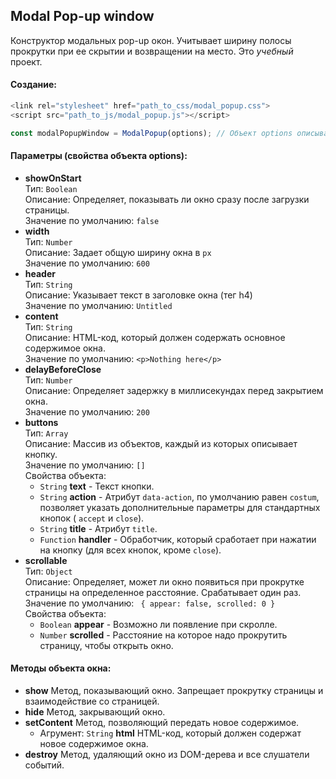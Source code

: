 ## Modal Pop-up window

Конструктор модальных pop-up окон. Учитывает ширину полосы прокрутки при ее скрытии и возвращении на место. Это *учебный* проект.

#### Создание:
```javascript
<link rel="stylesheet" href="path_to_css/modal_popup.css">
<script src="path_to_js/modal_popup.js"></script>

const modalPopupWindow = ModalPopup(options); // Объект options описываетры окна.
```

#### Параметры (свойства объекта options):
  * **showOnStart**<br>
    Тип: `Boolean`<br>
    Описание: Определяет, показывать ли окно сразу после загрузки страницы.<br>
    Значение по умолчанию: `false`
  * **width**<br>
    Тип: `Number`<br>
    Описание: Задает общую ширину окна в `px`<br>
    Значение по умолчанию: `600`
  * **header**<br>
    Тип: `String`<br>
    Описание: Указывает текст в заголовке окна (тег h4)<br>
    Значение по умолчанию: `Untitled`
   * **content**<br>
    Тип: `String`<br>
    Описание: HTML-код, который должен содержать основное содержимое окна.<br>
    Значение по умолчанию: `<p>Nothing here</p>`
   * **delayBeforeClose**<br>
    Тип: `Number`<br>
    Описание: Определяет задержку в миллисекундах перед закрытием окна.<br>
    Значение по умолчанию: `200`
   * **buttons**<br>
    Тип: `Array`<br>
    Описание: Массив из объектов, каждый из которых описывает кнопку.<br>
    Значение по умолчанию: `[]`<br>
    Свойства объекта:
      * `String` **text** - Текст кнопки.
      * `String` **action** - Атрибут `data-action`, по умолчанию равен `costum`, позволяет указать дополнительные параметры для стандартных кнопок ( `accept` и `close`).
      * `String` **title** - Атрибут `title`.
      * `Function` **handler** - Обработчик, который сработает при нажатии на кнопку (для всех кнопок, кроме `close`).<br>
   * **scrollable**<br>
    Тип: `Object`<br>
    Описание: Определяет, может ли окно появиться при прокрутке страницы на определенное расстояние. Срабатывает один раз.<br>
    Значение по умолчанию: ` { appear: false, scrolled: 0 }`<br>
    Свойства объекта:
      * `Boolean` **appear** - Возможно ли появление при скролле.
      * `Number` **scrolled** - Расстояние на которое надо прокрутить страницу, чтобы открыть окно.<br>

#### Методы объекта окна:
  * **show** Метод, показывающий окно. Запрещает прокрутку страницы и взаимодействие со страницей.
  * **hide** Метод, закрывающий окно.
  * **setContent** Метод, позволяющий передать новое содержимое.
    * Агрумент: `String` **html** HTML-код, который должен содержат новое содержимое окна.<br>
  * **destroy** Метод, удаляющий окно из DOM-дерева и все слушатели событий. 
